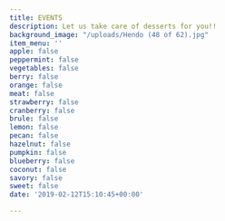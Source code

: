 ```yaml
---
title: EVENTS
description: Let us take care of desserts for you!!
background_image: "/uploads/Hendo (48 of 62).jpg"
item_menu: ''
apple: false
peppermint: false
vegetables: false
berry: false
orange: false
meat: false
strawberry: false
cranberry: false
brule: false
lemon: false
pecan: false
hazelnut: false
pumpkin: false
blueberry: false
coconut: false
savory: false
sweet: false
date: '2019-02-12T15:10:45+00:00'

---
```

